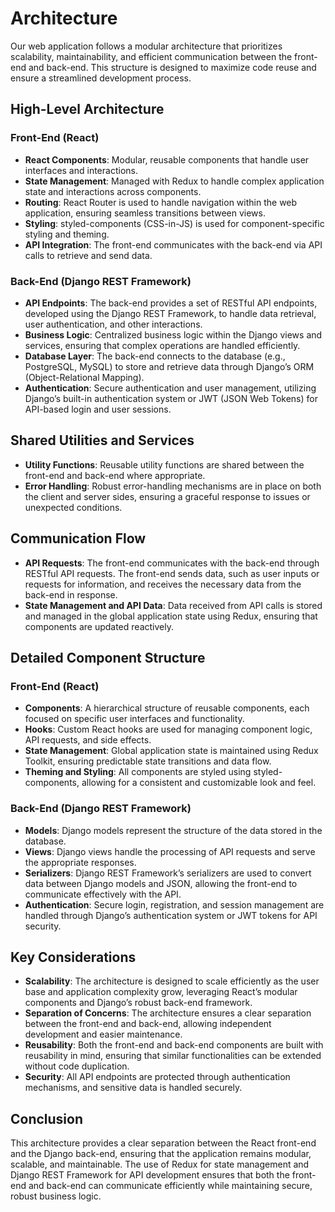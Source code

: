 # Architecture

Our web application follows a modular architecture that prioritizes scalability, maintainability, and efficient communication between the front-end and back-end. This structure is designed to maximize code reuse and ensure a streamlined development process.

## High-Level Architecture

### Front-End (React)
- **React Components**: Modular, reusable components that handle user interfaces and interactions.
- **State Management**: Managed with Redux to handle complex application state and interactions across components.
- **Routing**: React Router is used to handle navigation within the web application, ensuring seamless transitions between views.
- **Styling**: styled-components (CSS-in-JS) is used for component-specific styling and theming.
- **API Integration**: The front-end communicates with the back-end via API calls to retrieve and send data.

### Back-End (Django REST Framework)
- **API Endpoints**: The back-end provides a set of RESTful API endpoints, developed using the Django REST Framework, to handle data retrieval, user authentication, and other interactions.
- **Business Logic**: Centralized business logic within the Django views and services, ensuring that complex operations are handled efficiently.
- **Database Layer**: The back-end connects to the database (e.g., PostgreSQL, MySQL) to store and retrieve data through Django’s ORM (Object-Relational Mapping).
- **Authentication**: Secure authentication and user management, utilizing Django’s built-in authentication system or JWT (JSON Web Tokens) for API-based login and user sessions.

## Shared Utilities and Services
- **Utility Functions**: Reusable utility functions are shared between the front-end and back-end where appropriate.
- **Error Handling**: Robust error-handling mechanisms are in place on both the client and server sides, ensuring a graceful response to issues or unexpected conditions.

## Communication Flow
- **API Requests**: The front-end communicates with the back-end through RESTful API requests. The front-end sends data, such as user inputs or requests for information, and receives the necessary data from the back-end in response.
- **State Management and API Data**: Data received from API calls is stored and managed in the global application state using Redux, ensuring that components are updated reactively.

## Detailed Component Structure

### Front-End (React)
- **Components**: A hierarchical structure of reusable components, each focused on specific user interfaces and functionality.
- **Hooks**: Custom React hooks are used for managing component logic, API requests, and side effects.
- **State Management**: Global application state is maintained using Redux Toolkit, ensuring predictable state transitions and data flow.
- **Theming and Styling**: All components are styled using styled-components, allowing for a consistent and customizable look and feel.

### Back-End (Django REST Framework)
- **Models**: Django models represent the structure of the data stored in the database.
- **Views**: Django views handle the processing of API requests and serve the appropriate responses.
- **Serializers**: Django REST Framework’s serializers are used to convert data between Django models and JSON, allowing the front-end to communicate effectively with the API.
- **Authentication**: Secure login, registration, and session management are handled through Django’s authentication system or JWT tokens for API security.

## Key Considerations
- **Scalability**: The architecture is designed to scale efficiently as the user base and application complexity grow, leveraging React’s modular components and Django’s robust back-end framework.
- **Separation of Concerns**: The architecture ensures a clear separation between the front-end and back-end, allowing independent development and easier maintenance.
- **Reusability**: Both the front-end and back-end components are built with reusability in mind, ensuring that similar functionalities can be extended without code duplication.
- **Security**: All API endpoints are protected through authentication mechanisms, and sensitive data is handled securely.

## Conclusion
This architecture provides a clear separation between the React front-end and the Django back-end, ensuring that the application remains modular, scalable, and maintainable. The use of Redux for state management and Django REST Framework for API development ensures that both the front-end and back-end can communicate efficiently while maintaining secure, robust business logic.
